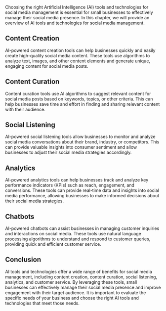 
Choosing the right Artificial Intelligence (AI) tools and technologies for social media management is essential for small businesses to effectively manage their social media presence. In this chapter, we will provide an overview of AI tools and technologies for social media management.

Content Creation
----------------

AI-powered content creation tools can help businesses quickly and easily create high-quality social media content. These tools use algorithms to analyze text, images, and other content elements and generate unique, engaging content for social media posts.

Content Curation
----------------

Content curation tools use AI algorithms to suggest relevant content for social media posts based on keywords, topics, or other criteria. This can help businesses save time and effort in finding and sharing relevant content with their audience.

Social Listening
----------------

AI-powered social listening tools allow businesses to monitor and analyze social media conversations about their brand, industry, or competitors. This can provide valuable insights into consumer sentiment and allow businesses to adjust their social media strategies accordingly.

Analytics
---------

AI-powered analytics tools can help businesses track and analyze key performance indicators (KPIs) such as reach, engagement, and conversions. These tools can provide real-time data and insights into social media performance, allowing businesses to make informed decisions about their social media strategies.

Chatbots
--------

AI-powered chatbots can assist businesses in managing customer inquiries and interactions on social media. These tools use natural language processing algorithms to understand and respond to customer queries, providing quick and efficient customer service.

Conclusion
----------

AI tools and technologies offer a wide range of benefits for social media management, including content creation, content curation, social listening, analytics, and customer service. By leveraging these tools, small businesses can effectively manage their social media presence and improve engagement with their target audience. It is important to evaluate the specific needs of your business and choose the right AI tools and technologies that meet those needs.
